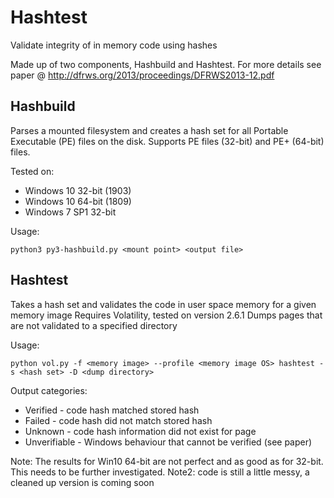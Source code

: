 Hashtest
========

Validate integrity of in memory code using hashes

Made up of two components, Hashbuild and Hashtest.
For more details see paper @ http://dfrws.org/2013/proceedings/DFRWS2013-12.pdf

Hashbuild
---------
Parses a mounted filesystem and creates a hash set for all Portable Executable (PE) files on the disk.
Supports PE files (32-bit) and PE+ (64-bit) files.  

Tested on:
- Windows 10 32-bit (1903)
- Windows 10 64-bit (1809)
- Windows 7 SP1 32-bit
   
Usage:

```
python3 py3-hashbuild.py <mount point> <output file>
```

Hashtest
--------
Takes a hash set and validates the code in user space memory for a given memory image
Requires Volatility, tested on version 2.6.1
Dumps pages that are not validated to a specified directory
  
Usage:

```
python vol.py -f <memory image> --profile <memory image OS> hashtest -s <hash set> -D <dump directory>
```
Output categories:
- Verified      - code hash matched stored hash
- Failed        - code hash did not match stored hash
- Unknown       - code hash information did not exist for page
- Unverifiable  - Windows behaviour that cannot be verified (see paper)
  
 
Note: The results for Win10 64-bit are not perfect and as good as for 32-bit. This needs to be further investigated.
Note2: code is still a little messy, a cleaned up version is coming soon
